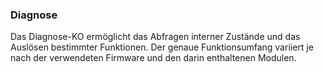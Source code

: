### Diagnose

Das Diagnose-KO ermöglicht das Abfragen interner Zustände und das Auslösen bestimmter Funktionen. Der genaue Funktionsumfang variiert je nach der verwendeten Firmware und den darin enthaltenen Modulen.